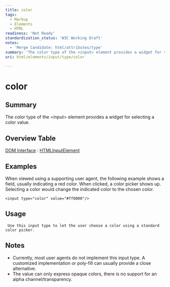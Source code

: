 ```yaml
---
title: color
tags:
  - Markup
  - Elements
  - HTML
readiness: 'Not Ready'
standardization_status: 'W3C Working Draft'
notes:
  - 'Merge Candidate: html/attributes/type'
summary: 'The color type of the <input> element provides a widget for selecting a color value.'
uri: html/elements/input/type/color

---
```

# color

## Summary

The color type of the \<input\> element provides a widget for selecting a color value.

## Overview Table

[DOM Interface](/dom/interface)
:   [HTMLInputElement](/dom/HTMLInputElement)

## Examples

When viewed using a supporting user agent, the following example shows a field, usually indicating a red color. When clicked, a color picker shows up. Selecting a color would change the indicated color to the chosen color.

``` {.html}
<input type="color" value="#ff0000"/>
```

## Usage

     Use this input type to let the user choose a color using a standard color picker.

## Notes

-   Currently, most user agents do not implement this input type. A customized implementation or poly-fill can usually provide a close alternative.
-   The value can only express opaque colors, there is no support for an alpha channel/transparency.

